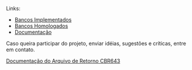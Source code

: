 Links:

* [Bancos Implementados](../Bancos-Implementados)
* [Bancos Homologados](../Bancos-Homologados)
* [Documentação](http://boletonet.codeplex.com/wikipage?title=Documenta%C3%A7%C3%A3o&referringTitle=Home)

Caso queira participar do projeto, enviar idéias, sugestões e críticas, entre em contato.


[Documentação do Arquivo de Retorno CBR643](http://www.bb.com.br/docs/pub/emp/empl/dwn/Doc2628CBR643Pos7.pdf)